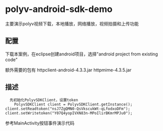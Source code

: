 polyv-android-sdk-demo
======================

主要演示polyv视频下载，本地播放，网络播放，视频拍摄和上传功能

配置
--
下载本案例，在eclipse创建android项目，选择"android project from existing code"

额外需要的包有
	httpclient-android-4.3.3.jar
	httpmime-4.3.5.jar


描述
--
      先初始化PolyvSDKClient，设置token
      	PolyvSDKClient client = PolyvSDKClient.getInstance();
	client.setReadtoken("nsJ7ZgQMN0-QsVkscukWt-qLfodxoDFm");
	client.setWritetoken("Y07Q4yopIVXN83n-MPoIlirBKmrMPJu0");
		
参考MainActivity按钮事件演示代码
  
